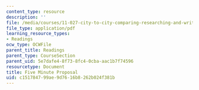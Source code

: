 ```yaml
---
content_type: resource
description: ''
file: /media/courses/11-027-city-to-city-comparing-researching-and-writing-about-cities-new-orleans-spring-2011/c151784799ae9d7616b8262b024f381b_MIT11_027S11_presentation.pdf
file_type: application/pdf
learning_resource_types:
- Readings
ocw_type: OCWFile
parent_title: Readings
parent_type: CourseSection
parent_uid: 5e7dafe4-8f73-8fc4-0cba-aac1b7f74596
resourcetype: Document
title: Five Minute Proposal
uid: c1517847-99ae-9d76-16b8-262b024f381b
---
```


